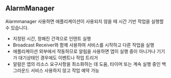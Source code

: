 ## AlarmManager
Alarmmanager 사용하면 애플리케이션이 사용되지 않을 때 시간 기반 작업을 실행할 수 있습니다.
- 지정된 시간, 정해진 간격으로 인텐트 실행
- Broadcast Receiver와 함께 사용하여 서비스를 시작하고 다른 작업을 실행
- 애플리케이션 외부에서 작동하므로 알림을 사용하면 앱이 실행 중이 아니거나 기기가 대기상태인 경우에도 이벤트나 작업 트리거
- 알람은 앱의 리소스 요구사항을 최소화하는 데 도움, 타이머 또는 계속 실행 중인 백그라운드 서비스 사용하지 않고 작업 예약 가능
<br>
